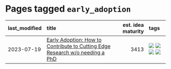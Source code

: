 # Pages tagged `early_adoption`

|last_modified|title|est. idea maturity|tags
|:---|:---|---:|:---|
|2023-07-19|[Early Adoption: How to Contribute to Cutting Edge Research w/o needing a PhD](../early_adoption_and_fomo.md)|3413|[![](https://img.shields.io/badge/tag-career_advice-dafbc7)](../tags/career_advice.md) [![](https://img.shields.io/badge/tag-early_adoption-7064e0)](../tags/early_adoption.md) [![](https://img.shields.io/badge/tag-mentoring-6819c6)](../tags/mentoring.md) [![](https://img.shields.io/badge/tag-reddit-11772b)](../tags/reddit.md)|